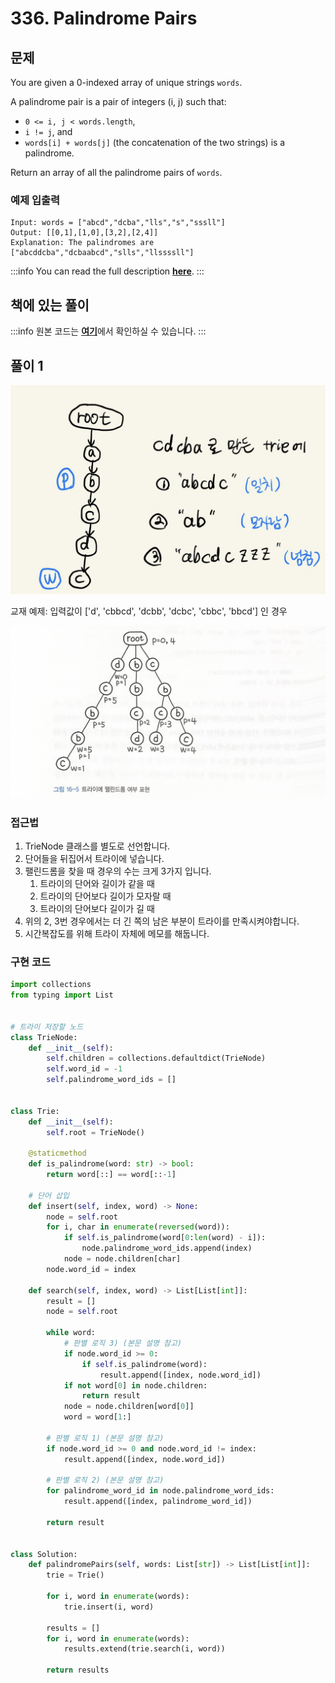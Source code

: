 # 336. Palindrome Pairs

## 문제

You are given a 0-indexed array of unique strings `words`.

A palindrome pair is a pair of integers (i, j) such that:

- `0 <= i, j < words.length`,
- `i != j`, and
- `words[i] + words[j]` (the concatenation of the two strings) is a palindrome.

Return an array of all the palindrome pairs of `words`.

### 예제 입출력

```
Input: words = ["abcd","dcba","lls","s","sssll"]
Output: [[0,1],[1,0],[3,2],[2,4]]
Explanation: The palindromes are ["abcddcba","dcbaabcd","slls","llssssll"]
```

:::info
You can read the full description [**here**](https://leetcode.com/problems/palindrome-pairs/).
:::

## 책에 있는 풀이

:::info
원본 코드는 [**여기**](https://github.com/onlybooks/algorithm-interview)에서 확인하실 수 있습니다.
:::

## 풀이 1

![image-20230220183309526](https://raw.githubusercontent.com/BonJunKu/image_server/upload/img/202302201833554.png)

교재 예제: 입력값이 ['d', 'cbbcd', 'dcbb', 'dcbc', 'cbbc', 'bbcd'] 인 경우

![image-20230220183348402](https://raw.githubusercontent.com/BonJunKu/image_server/upload/img/202302201833436.png)

### 접근법

1. TrieNode 클래스를 별도로 선언합니다.
2. 단어들을 뒤집어서 트라이에 넣습니다.
3. 팰린드롬을 찾을 때 경우의 수는 크게 3가지 입니다.
   1. 트라이의 단어와 길이가 같을 때
   2. 트라이의 단어보다 길이가 모자랄 때
   3. 트라이의 단어보다 길이가 길 때
4. 위의 2, 3번 경우에서는 더 긴 쪽의 남은 부분이 트라이를 만족시켜야합니다.
5. 시간복잡도를 위해 트라이 자체에 메모를 해둡니다.

### 구현 코드

```python
import collections
from typing import List


# 트라이 저장할 노드
class TrieNode:
    def __init__(self):
        self.children = collections.defaultdict(TrieNode)
        self.word_id = -1
        self.palindrome_word_ids = []


class Trie:
    def __init__(self):
        self.root = TrieNode()

    @staticmethod
    def is_palindrome(word: str) -> bool:
        return word[::] == word[::-1]

    # 단어 삽입
    def insert(self, index, word) -> None:
        node = self.root
        for i, char in enumerate(reversed(word)):
            if self.is_palindrome(word[0:len(word) - i]):
                node.palindrome_word_ids.append(index)
            node = node.children[char]
        node.word_id = index

    def search(self, index, word) -> List[List[int]]:
        result = []
        node = self.root

        while word:
            # 판별 로직 3) (본문 설명 참고)
            if node.word_id >= 0:
                if self.is_palindrome(word):
                    result.append([index, node.word_id])
            if not word[0] in node.children:
                return result
            node = node.children[word[0]]
            word = word[1:]

        # 판별 로직 1) (본문 설명 참고)
        if node.word_id >= 0 and node.word_id != index:
            result.append([index, node.word_id])

        # 판별 로직 2) (본문 설명 참고)
        for palindrome_word_id in node.palindrome_word_ids:
            result.append([index, palindrome_word_id])

        return result


class Solution:
    def palindromePairs(self, words: List[str]) -> List[List[int]]:
        trie = Trie()

        for i, word in enumerate(words):
            trie.insert(i, word)

        results = []
        for i, word in enumerate(words):
            results.extend(trie.search(i, word))

        return results
```
